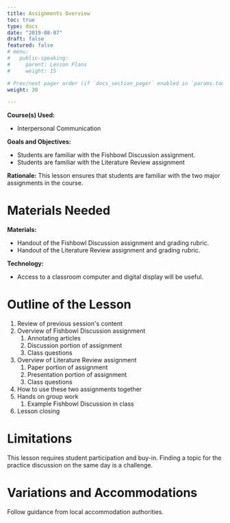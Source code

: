 ```yaml
---
title: Assignments Overview
toc: true
type: docs
date: "2019-08-07"
draft: false
featured: false
# menu:
#   public-speaking:
#     parent: Lesson Plans
#     weight: 15

# Prev/next pager order (if `docs_section_pager` enabled in `params.toml`)
weight: 30

---
```


**Course(s) Used:**

* Interpersonal Communication

**Goals and Objectives:**

* Students are familiar with the Fishbowl Discussion assignment.
* Students are familiar with the Literature Review assignment

**Rationale:** This lesson ensures that students are familiar with the two
major assignments in the course.

Materials Needed
================

**Materials:**

* Handout of the Fishbowl Discussion assignment and grading rubric.
* Handout of the Literature Review assignment and grading rubric.

**Technology:**

* Access to a classroom computer and digital display will be useful.

Outline of the Lesson
=====================

1. Review of previous session's content
2. Overview of Fishbowl Discussion assignment
   1. Annotating articles
   2. Discussion portion of assignment
   3. Class questions
3. Overview of Literature Review assignment
   1. Paper portion of assignment
   2. Presentation portion of assignment
   3. Class questions
4. How to use these two assignments together
5. Hands on group work
   1. Example Fishbowl Discussion in class
6. Lesson closing

Limitations
===========

This lesson requires student participation and buy-in. Finding a topic for
the practice discussion on the same day is a challenge.

<!--
Debrief
=======
-->

Variations and Accommodations
=============================

Follow guidance from local accommodation authorities.

<!-- End Notes -->

<!-- Previous Versions:

   v#   | Date       | Modifications
  ------|:-----------|:-------------
  v0.00 | 2019-08-22 | Initial Version

-->
